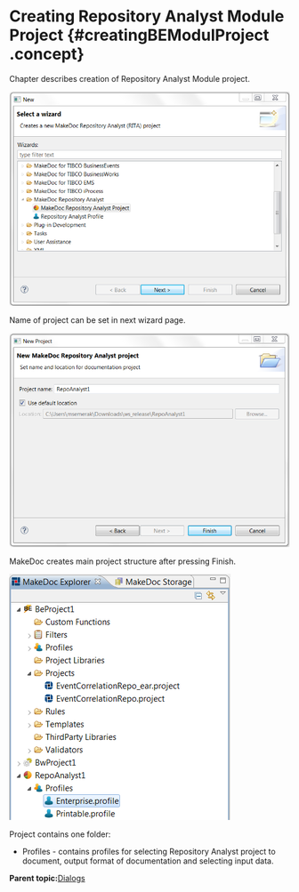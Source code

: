 # Creating Repository Analyst Module Project {#creatingBEModulProject .concept}

Chapter describes creation of Repository Analyst Module project.



![New Repository Analyst Module Project wizard](images/repositoryWizard.png "New Repository Analyst Module Project wizard")

Name of project can be set in next wizard page.

![New Repository Analyst Module Project wizard - Project name](images/repositoryWizard2.png "New Repository Analyst Module Project wizard - Project Name")

MakeDoc creates main project structure after pressing Finish.

![Created project structure](images/repositoryTree.png "Created project structure")

Project contains one folder:

-   Profiles - contains profiles for selecting Repository Analyst project to document, output format of documentation and selecting input data.

**Parent topic:**[Dialogs](../../../../modules/rita/setup/dialogs/dialogs.md)

